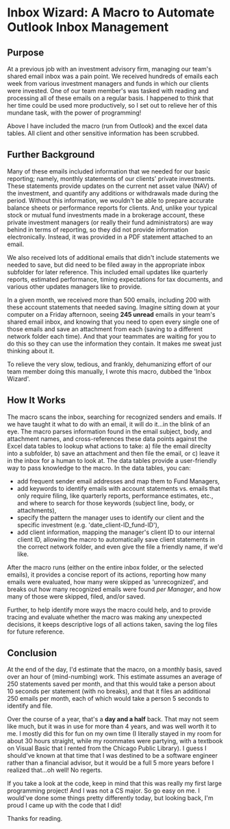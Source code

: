 # Inbox Wizard: A Macro to Automate Outlook Inbox Management

## Purpose

At a previous job with an investment advisory firm, managing our team's shared
email inbox was a pain point. We received hundreds of emails each week from
various investment managers and funds in which our clients were invested.
One of our team member's was tasked with reading and processing all of these
emails on a regular basis. I happened to think that her time could be used more
productively, so I set out to relieve her of this mundane task, with the power
of programming!

Above I have included the macro (run from Outlook) and the excel data tables.
All client and other sensitive information has been scrubbed.

## Further Background

Many of these emails included information that we needed for our basic
reporting; namely, monthly statements of our clients' private investments. These
statements provide updates on the current net asset value (NAV) of the investment,
and quantify any additions or withdrawals made during the period.
Without this information, we wouldn't be able to prepare accurate balance sheets
or performance reports for clients. And, unlike your typical stock or mutual fund
investments made in a brokerage account, these private investment managers (or
really their fund administrators) are way
behind in terms of reporting, so they did not provide information electronically.
Instead, it was provided in a PDF statement attached to an email.

We also received lots of additional emails that didn't include statements we
needed to save, but did need to be filed away in the appropriate
inbox subfolder for later reference. This included email updates like quarterly
reports, estimated performance, timing expectations for tax documents, and various
other updates managers like to provide.

In a given month, we received more than 500 emails, including 200 with these
account statements that needed saving. Imagine sitting
down at your computer on a Friday afternoon, seeing **245 unread** emails in your
team's shared email inbox, and knowing that you need to open every single one 
of those emails and save an attachment from each (saving to a different
network folder each time). And that your teammates are waiting for you to do this
so they can use the information they contain. It makes me sweat just thinking about it.

To relieve the very slow, tedious, and frankly, dehumanizing effort of our team
member doing this manually, I wrote this macro, dubbed the 'Inbox Wizard'.

## How It Works

The macro scans the inbox, searching for recognized senders and emails. If we have
taught it what to do with an email, it will do it...in the blink of an eye.
The macro parses information found in the email subject, body, and attachment names,
and cross-references these data points against the Excel data tables to lookup what
actions to take: a) file the email direclty into a subfolder, b) save an attachment
and then file the email, or c) leave it in the inbox for a human to look at.
The data tables provide a user-friendly way to pass knowledge to the macro. In the
data tables, you can:

<ul>
    <li>add frequent sender email addresses and map them to Fund Managers,</li>
    <li>add keywords to identify emails with account statements vs. emails 
    that only require filing, like quarterly reports, performance estimates, etc.,
    and where to search for those keywords (subject line, body, or attachments),</li>
    <li>specify the pattern the manager uses to identify our client
    and the specific investment (e.g. 'date_client-ID_fund-ID'),</li>
    <li>add client information, mapping the manager's client ID to our internal
    client ID, allowing the macro to automatically save client statements in the
    correct network folder, and even give the file a friendly name, if we'd like.</li>
</ul>

After the macro runs (either on the entire inbox folder, or the selected emails),
it provides a concise report of its actions, reporting how many emails were evaluated,
how many were skipped as 'unrecognized', and breaks out how many recognized
emails were found *per Manager*, and how many of those were skipped, filed, and/or saved.

Further, to help identify more ways the macro could help, and to provide tracing
and evaluate whether the macro was making any unexpected decisions, it keeps
descriptive logs of all actions taken, saving the log files for future reference.

## Conclusion

At the end of the day, I'd estimate that the macro, on a monthly basis, saved
over an hour of (mind-numbing) work. This estimate assumes an average of 250
statements saved per month, and that this would take a person about 10 seconds per
statement (with no breaks), and that it files an additional 250 emails per month, each of which would
take a person 5 seconds to identify and file.

Over the course of a year, that's a **day and a half** back. That may not seem like
much, but it was in use for more than 4 years, and was well worth it to me.
I mostly did this for fun on my own time (I literally stayed in my room for about 30
hours straight, while my roommates were partying, with a textbook on Visual Basic
that I rented from the Chicago Public Library). I guess I should've known at that time that I
was destined to be a software engineer rather than a financial advisor, but it 
would be a full 5 more years before I realized that...oh well! No regerts.

If you take a look at the code, keep in mind that this was really my first large
programming project! And I was not a CS major. So go easy on me. I would've done
some things pretty differently today, but looking back, I'm proud I came up with
the code that I did!

Thanks for reading.
